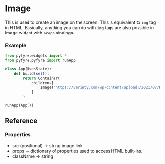 # Image

This is used to create an image on the screen. This is equivalent to `img` tag in HTML. Basically, anything you can do with `img` tags are also possible in Image widget with `props` bindings.&#x20;

### Example

```python
from pyfyre.widgets import *
from pyfyre.pyfyre import runApp

class App(UsesState):
    def build(self):
        return Container(
            children=[
                Image("https://variety.com/wp-content/uploads/2021/07/Rick-Astley-Never-Gonna-Give-You-Up.png?w=1024")
            ]
        )

runApp(App())
```

## Reference

### Properties

* src (positional) -> string image link
* props -> dictionary of properties used to access HTML built-ins.
* className -> string
